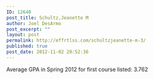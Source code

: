 ```yaml
---
ID: 12640
post_title: Schultz,Jeanette M
author: Joel DesArmo
post_excerpt: ""
layout: post
permalink: http://effrtlss.com/schultzjeanette-m-3/
published: true
post_date: 2012-11-02 20:52:36
---
```

<p>Average GPA in Spring 2012 for first course listed: 3.762</p>